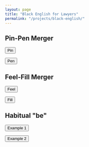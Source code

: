 ```yaml
---
layout: page
title: "Black English for Lawyers"
permalink: "/projects/black-english/"
---
```


<h2 id="pin-pen">Pin-Pen Merger</h2>

<button onclick="playAudio('pin-pen-1')">Pin</button>
<audio id="pin-pen-1" src="/audio/pin.mp3" type="audio/mp3"></audio>

<button onclick="playAudio('pin-pen-2')">Pen</button>  
<audio id="pin-pen-2" src="/audio/pen.mp3" type="audio/mp3"></audio>

<h2 id="feel-fill">Feel-Fill Merger</h2>

<button onclick="playAudio('feel-fill-1')">Feel</button>
<audio id="feel-fill-1" src="/audio/feel.mp3" type="audio/mp3"></audio>

<button onclick="playAudio('feel-fill-2')">Fill</button>
<audio id="feel-fill-2" src="/audio/fill.mp3" type="audio/mp3"></audio>

<h2 id="habitual-be">Habitual "be"</h2>

<button onclick="playAudio('habitual-1')">Example 1</button>
<audio id="habitual-1" src="/audio/habitual1.mp3" type="audio/mp3"></audio>

<button onclick="playAudio('habitual-2')">Example 2</button>
<audio id="habitual-2" src="/audio/habitual2.mp3" type="audio/mp3"></audio>

<script>
function playAudio(id) {
  document.getElementById(id).play(); 
}
</script>

